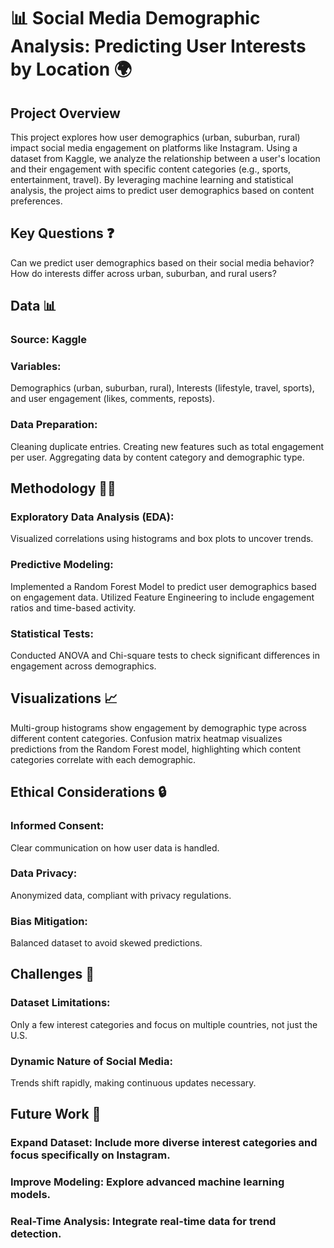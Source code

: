 # 📊 Social Media Demographic Analysis: Predicting User Interests by Location 🌍

## Project Overview
This project explores how user demographics (urban, suburban, rural) impact social media engagement on platforms like Instagram. Using a dataset from Kaggle, we analyze the relationship between a user's location and their engagement with specific content categories (e.g., sports, entertainment, travel). By leveraging machine learning and statistical analysis, the project aims to predict user demographics based on content preferences.

## Key Questions ❓
Can we predict user demographics based on their social media behavior?
How do interests differ across urban, suburban, and rural users?

## Data 📊
### Source: Kaggle
### Variables: 
Demographics (urban, suburban, rural), Interests (lifestyle, travel, sports), and user engagement (likes, comments, reposts).
### Data Preparation:
Cleaning duplicate entries.
Creating new features such as total engagement per user.
Aggregating data by content category and demographic type.

## Methodology 🧑‍💻
### Exploratory Data Analysis (EDA):
Visualized correlations using histograms and box plots to uncover trends.

### Predictive Modeling:
Implemented a Random Forest Model to predict user demographics based on engagement data.
Utilized Feature Engineering to include engagement ratios and time-based activity.

### Statistical Tests:
Conducted ANOVA and Chi-square tests to check significant differences in engagement across demographics.

## Visualizations 📈
Multi-group histograms show engagement by demographic type across different content categories.
Confusion matrix heatmap visualizes predictions from the Random Forest model, highlighting which content categories correlate with each demographic.

## Ethical Considerations 🔒
### Informed Consent: 
Clear communication on how user data is handled.
### Data Privacy: 
Anonymized data, compliant with privacy regulations.
### Bias Mitigation: 
Balanced dataset to avoid skewed predictions.

## Challenges 🚧
### Dataset Limitations: 
Only a few interest categories and focus on multiple countries, not just the U.S.
### Dynamic Nature of Social Media: 
Trends shift rapidly, making continuous updates necessary.

## Future Work 🚀
### Expand Dataset: Include more diverse interest categories and focus specifically on Instagram.
### Improve Modeling: Explore advanced machine learning models.
### Real-Time Analysis: Integrate real-time data for trend detection.
